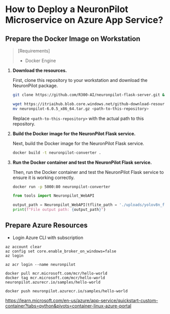 # How to Deploy a NeuronPilot Microservice on Azure App Service?
## Prepare the Docker Image on Workstation
> [Requirements]
> * Docker Engine

1. **Download the resources.**

    First, clone this repository to your workstation and download the NeuronPilot package.

    ```sh
    git clone https://github.com/R300-AI/neuronpilot-flask-server.git && cd neuronpilot-flask-server
    
    wget https://itriaihub.blob.core.windows.net/github-download-resources/repository/ITRI-AI-Hub/neuronpilot-6.0.5_x86_64.tar.gz
    mv neuronpilot-6.0.5_x86_64.tar.gz <path-to-this-repository>
    ```

    Replace `<path-to-this-repository>` with the actual path to this repository.

2. **Build the Docker image for the NeuronPilot Flask service.**

    Next, build the Docker image for the NeuronPilot Flask service.
    ```sh
    docker build -t neuronpilot-converter .
    
    ```

3. **Run the Docker container and test the NeuronPilot Flask service.**

    Then, run the Docker container and test the NeuronPilot Flask service to ensure it is working correctly.


    ```bash
    docker run -p 5000:80 neuronpilot-converter
    ```
    ```python
    from tools import Neuronpilot_WebAPI

    output_path = Neuronpilot_WebAPI(tflite_path = './uploads/yolov8n_float32.tflite', output_folder = './', url = 'http://localhost:5000/')
    print(f"File output path: {output_path}")
    ```
    

## Prepare Azure Resources
* Login Azure CLI with subscription
```
az account clear
az config set core.enable_broker_on_windows=false
az login

az acr login --name neuronpilot

docker pull mcr.microsoft.com/mcr/hello-world
docker tag mcr.microsoft.com/mcr/hello-world neuronpilot.azurecr.io/samples/hello-world

docker push neuronpilot.azurecr.io/samples/hello-world
```

https://learn.microsoft.com/en-us/azure/app-service/quickstart-custom-container?tabs=python&pivots=container-linux-azure-portal
